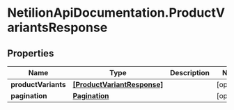 # NetilionApiDocumentation.ProductVariantsResponse

## Properties
Name | Type | Description | Notes
------------ | ------------- | ------------- | -------------
**productVariants** | [**[ProductVariantResponse]**](ProductVariantResponse.md) |  | [optional] 
**pagination** | [**Pagination**](Pagination.md) |  | [optional] 


